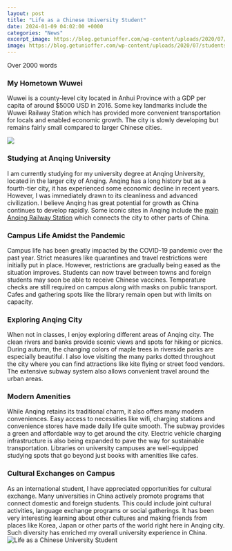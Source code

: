 ```yaml
---
layout: post
title: "Life as a Chinese University Student"
date: 2024-01-09 04:02:00 +0000
categories: "News"
excerpt_image: https://blog.getunioffer.com/wp-content/uploads/2020/07/students-1807505_1920-1.jpg
image: https://blog.getunioffer.com/wp-content/uploads/2020/07/students-1807505_1920-1.jpg
---
```


Over 2000 words
### My Hometown Wuwei 
Wuwei is a county-level city located in Anhui Province with a GDP per capita of around $5000 USD in 2016. Some key landmarks include the Wuwei Railway Station which has provided more convenient transportation for locals and enabled economic growth. The city is slowly developing but remains fairly small compared to larger Chinese cities. 

![](https://i.ytimg.com/vi/8EvDUT7Qt4E/maxresdefault.jpg)
### Studying at Anqing University
I am currently studying for my university degree at Anqing University, located in the larger city of Anqing. Anqing has a long history but as a fourth-tier city, it has experienced some economic decline in recent years. However, I was immediately drawn to its cleanliness and advanced civilization. I believe Anqing has great potential for growth as China continues to develop rapidly. Some iconic sites in Anqing include the [main Anqing Railway Station](https://logurl.github.io/2024-01-04-u8003-u5bdf-u8d1d-u5b81-u57ce-u4e00-u4e2a-u5145-u6ee1-u6d3b-u529b-u7684-u57ce-u5e02/) which connects the city to other parts of China.
### Campus Life Amidst the Pandemic  
Campus life has been greatly impacted by the COVID-19 pandemic over the past year. Strict measures like quarantines and travel restrictions were initially put in place. However, restrictions are gradually being eased as the situation improves. Students can now travel between towns and foreign students may soon be able to receive Chinese vaccines. Temperature checks are still required on campus along with masks on public transport. Cafes and gathering spots like the library remain open but with limits on capacity.
### Exploring Anqing City
When not in classes, I enjoy exploring different areas of Anqing city. The clean rivers and banks provide scenic views and spots for hiking or picnics. During autumn, the changing colors of maple trees in riverside parks are especially beautiful. I also love visiting the many parks dotted throughout the city where you can find attractions like kite flying or street food vendors. The extensive subway system also allows convenient travel around the urban areas.   
### Modern Amenities 
While Anqing retains its traditional charm, it also offers many modern conveniences. Easy access to necessities like wifi, charging stations and convenience stores have made daily life quite smooth. The subway provides a green and affordable way to get around the city. Electric vehicle charging infrastructure is also being expanded to pave the way for sustainable transportation. Libraries on university campuses are well-equipped studying spots that go beyond just books with amenities like cafes.
### Cultural Exchanges on Campus
As an international student, I have appreciated opportunities for cultural exchange. Many universities in China actively promote programs that connect domestic and foreign students. This could include joint cultural activities, language exchange programs or social gatherings. It has been very interesting learning about other cultures and making friends from places like Korea, Japan or other parts of the world right here in Anqing city. Such diversity has enriched my overall university experience in China.
![Life as a Chinese University Student](https://blog.getunioffer.com/wp-content/uploads/2020/07/students-1807505_1920-1.jpg)